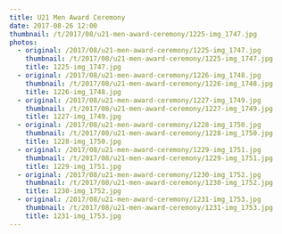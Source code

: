 ```yaml
---
title: U21 Men Award Ceremony
date: 2017-08-26 12:00
thumbnail: /t/2017/08/u21-men-award-ceremony/1225-img_1747.jpg
photos:
  - original: /2017/08/u21-men-award-ceremony/1225-img_1747.jpg
    thumbnail: /t/2017/08/u21-men-award-ceremony/1225-img_1747.jpg
    title: 1225-img_1747.jpg
  - original: /2017/08/u21-men-award-ceremony/1226-img_1748.jpg
    thumbnail: /t/2017/08/u21-men-award-ceremony/1226-img_1748.jpg
    title: 1226-img_1748.jpg
  - original: /2017/08/u21-men-award-ceremony/1227-img_1749.jpg
    thumbnail: /t/2017/08/u21-men-award-ceremony/1227-img_1749.jpg
    title: 1227-img_1749.jpg
  - original: /2017/08/u21-men-award-ceremony/1228-img_1750.jpg
    thumbnail: /t/2017/08/u21-men-award-ceremony/1228-img_1750.jpg
    title: 1228-img_1750.jpg
  - original: /2017/08/u21-men-award-ceremony/1229-img_1751.jpg
    thumbnail: /t/2017/08/u21-men-award-ceremony/1229-img_1751.jpg
    title: 1229-img_1751.jpg
  - original: /2017/08/u21-men-award-ceremony/1230-img_1752.jpg
    thumbnail: /t/2017/08/u21-men-award-ceremony/1230-img_1752.jpg
    title: 1230-img_1752.jpg
  - original: /2017/08/u21-men-award-ceremony/1231-img_1753.jpg
    thumbnail: /t/2017/08/u21-men-award-ceremony/1231-img_1753.jpg
    title: 1231-img_1753.jpg
---
```

